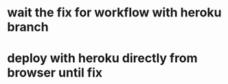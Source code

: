 

# wait the fix for workflow with heroku branch
# deploy with heroku directly from browser until fix
